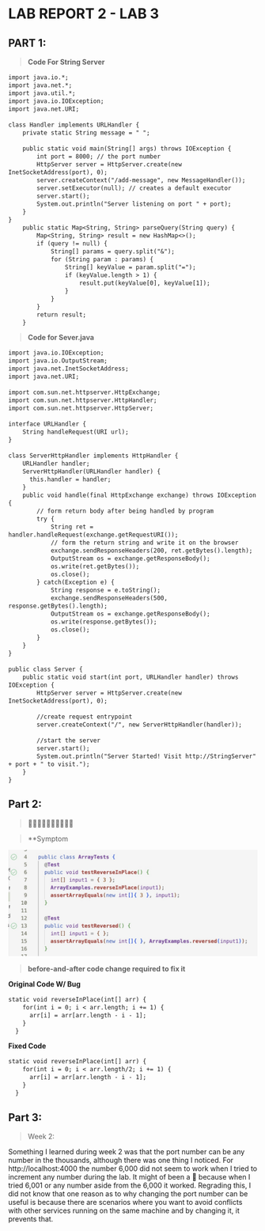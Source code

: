 # LAB REPORT 2 - LAB 3 

## PART 1:
> **Code For String Server**
```
import java.io.*;
import java.net.*;
import java.util.*;
import java.io.IOException;
import java.net.URI;

class Handler implements URLHandler {
    private static String message = " "; 
    
    public static void main(String[] args) throws IOException {
        int port = 8000; // the port number
        HttpServer server = HttpServer.create(new InetSocketAddress(port), 0);
        server.createContext("/add-message", new MessageHandler());
        server.setExecutor(null); // creates a default executor
        server.start();
        System.out.println("Server listening on port " + port);
    }
}
    public static Map<String, String> parseQuery(String query) {
        Map<String, String> result = new HashMap<>();
        if (query != null) {
            String[] params = query.split("&");
            for (String param : params) {
                String[] keyValue = param.split("=");
                if (keyValue.length > 1) {
                    result.put(keyValue[0], keyValue[1]);
                }
            }
        }
        return result;
    }
```

> **Code for Sever.java**
```
import java.io.IOException;
import java.io.OutputStream;
import java.net.InetSocketAddress;
import java.net.URI;

import com.sun.net.httpserver.HttpExchange;
import com.sun.net.httpserver.HttpHandler;
import com.sun.net.httpserver.HttpServer;

interface URLHandler {
    String handleRequest(URI url);
}

class ServerHttpHandler implements HttpHandler {
    URLHandler handler;
    ServerHttpHandler(URLHandler handler) {
      this.handler = handler;
    }
    public void handle(final HttpExchange exchange) throws IOException {
        // form return body after being handled by program
        try {
            String ret = handler.handleRequest(exchange.getRequestURI());
            // form the return string and write it on the browser
            exchange.sendResponseHeaders(200, ret.getBytes().length);
            OutputStream os = exchange.getResponseBody();
            os.write(ret.getBytes());
            os.close();
        } catch(Exception e) {
            String response = e.toString();
            exchange.sendResponseHeaders(500, response.getBytes().length);
            OutputStream os = exchange.getResponseBody();
            os.write(response.getBytes());
            os.close();
        }
    }
}

public class Server {
    public static void start(int port, URLHandler handler) throws IOException {
        HttpServer server = HttpServer.create(new InetSocketAddress(port), 0);

        //create request entrypoint
        server.createContext("/", new ServerHttpHandler(handler));

        //start the server
        server.start();
        System.out.println("Server Started! Visit http://StringServer" + port + " to visit.");
    }
}
```

## Part 2:
> 🐛🐛🐛🐛🐛🐛🐛🐛🐛🐛

> **Symptom

![Image](https://github.com/afavian/cse15l-lab-reports/blob/f1e968562a85ed409b2d870615256ac20bdc8931/symptom.jpg) 

> **before-and-after code change required to fix it**

**Original Code W/ Bug**

```
static void reverseInPlace(int[] arr) {
    for(int i = 0; i < arr.length; i += 1) {
      arr[i] = arr[arr.length - i - 1];
    }
  }
``` 

**Fixed Code** 

```
static void reverseInPlace(int[] arr) {
    for(int i = 0; i < arr.length/2; i += 1) {
      arr[i] = arr[arr.length - i - 1];
    }
  }

```

## Part 3:

> Week 2:

Something I learned during week 2 was that the port number can be any number in the thousands, although there was one thing I noticed. For http://localhost:4000 the number 6,000 did not seem to work when I tried to increment any number during the lab. It might of been a 🐛 because when I tried 6,001 or any number aside from the 6,000 it worked.
Regrading this, I did not know that one reason as to why changing the port number can be useful is because there are scenarios where you want to avoid conflicts with other services running on the same machine and by changing it, it prevents that. 

